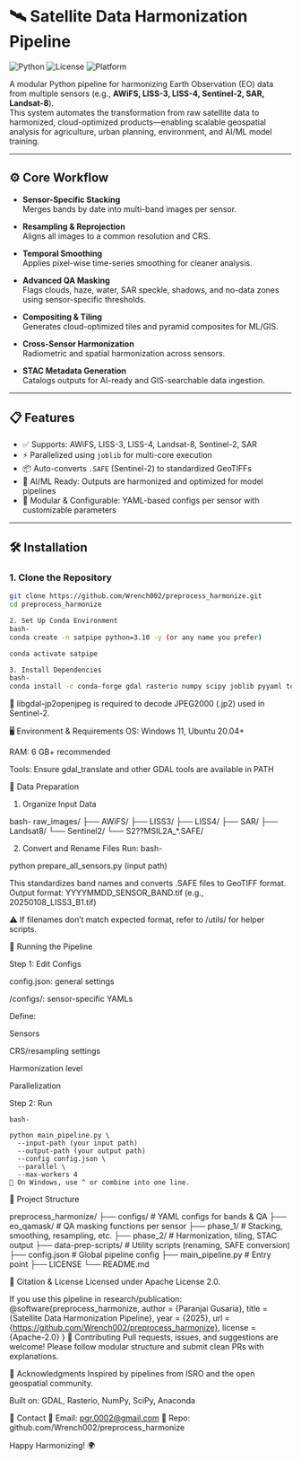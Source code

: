 # 🛰️ Satellite Data Harmonization Pipeline

![Python](https://img.shields.io/badge/python-3.10+-blue?style=flat-square)
![License](https://img.shields.io/github/license/Wrench002/preprocess_harmonize?style=flat-square)
![Platform](https://img.shields.io/badge/platform-windows%20%7C%20linux-brightgreen?style=flat-square)

A modular Python pipeline for harmonizing Earth Observation (EO) data from multiple sensors (e.g., **AWiFS, LISS-3, LISS-4, Sentinel-2, SAR, Landsat-8**).  
This system automates the transformation from raw satellite data to harmonized, cloud-optimized products—enabling scalable geospatial analysis for agriculture, urban planning, environment, and AI/ML model training.

---

## ⚙️ Core Workflow

- **Sensor-Specific Stacking**  
  Merges bands by date into multi-band images per sensor.

- **Resampling & Reprojection**  
  Aligns all images to a common resolution and CRS.

- **Temporal Smoothing**  
  Applies pixel-wise time-series smoothing for cleaner analysis.

- **Advanced QA Masking**  
  Flags clouds, haze, water, SAR speckle, shadows, and no-data zones using sensor-specific thresholds.

- **Compositing & Tiling**  
  Generates cloud-optimized tiles and pyramid composites for ML/GIS.

- **Cross-Sensor Harmonization**  
  Radiometric and spatial harmonization across sensors.

- **STAC Metadata Generation**  
  Catalogs outputs for AI-ready and GIS-searchable data ingestion.

---

## 📋 Features

- ✅ Supports: AWiFS, LISS-3, LISS-4, Landsat-8, Sentinel-2, SAR  
- ⚡ Parallelized using `joblib` for multi-core execution  
- 📦 Auto-converts `.SAFE` (Sentinel-2) to standardized GeoTIFFs  
- 🧠 AI/ML Ready: Outputs are harmonized and optimized for model pipelines  
- 🧩 Modular & Configurable: YAML-based configs per sensor with customizable parameters  

---

## 🛠️ Installation

### 1. Clone the Repository

```bash
git clone https://github.com/Wrench002/preprocess_harmonize.git
cd preprocess_harmonize

2. Set Up Conda Environment
bash-
conda create -n satpipe python=3.10 -y (or any name you prefer)

conda activate satpipe

3. Install Dependencies
bash-
conda install -c conda-forge gdal rasterio numpy scipy joblib pyyaml tqdm psutil libgdal-jp2openjpeg
```
📝 libgdal-jp2openjpeg is required to decode JPEG2000 (.jp2) used in Sentinel-2.

🖥️ Environment & Requirements
OS: Windows 11, Ubuntu 20.04+

RAM: 6 GB+ recommended

Tools: Ensure gdal_translate and other GDAL tools are available in PATH

📂 Data Preparation

1. Organize Input Data

bash-
raw_images/
├── AWiFS/
├── LISS3/
├── LISS4/
├── SAR/
├── Landsat8/
└── Sentinel2/
    └── S2??MSIL2A_*.SAFE/

2. Convert and Rename Files
Run:
bash-

python prepare_all_sensors.py (input path)

This standardizes band names and converts .SAFE files to GeoTIFF format.
Output format: YYYYMMDD_SENSOR_BAND.tif (e.g., 20250108_LISS3_B1.tif)

⚠️ If filenames don’t match expected format, refer to /utils/ for helper scripts.

🚀 Running the Pipeline

Step 1: Edit Configs

config.json: general settings

/configs/: sensor-specific YAMLs

Define:

Sensors

CRS/resampling settings

Harmonization level

Parallelization

Step 2: Run
```
bash-

python main_pipeline.py \
  --input-path (your input path)
  --output-path (your output path)
  --config config.json \
  --parallel \
  --max-workers 4
🔧 On Windows, use ^ or combine into one line.
```
📁 Project Structure

preprocess_harmonize/
├── configs/              # YAML configs for bands & QA
├── eo_qamask/            # QA masking functions per sensor
├── phase_1/              # Stacking, smoothing, resampling, etc.
├── phase_2/              # Harmonization, tiling, STAC output
├── data-prep-scripts/    # Utility scripts (renaming, SAFE conversion)
├── config.json           # Global pipeline config
├── main_pipeline.py      # Entry point
├── LICENSE
└── README.md

📖 Citation & License
Licensed under Apache License 2.0.

If you use this pipeline in research/publication:
@software{preprocess_harmonize,
  author = {Paranjai Gusaria},
  title = {Satellite Data Harmonization Pipeline},
  year = {2025},
  url = {https://github.com/Wrench002/preprocess_harmonize},
  license = {Apache-2.0}
}
🤝 Contributing
Pull requests, issues, and suggestions are welcome!
Please follow modular structure and submit clean PRs with explanations.

🙏 Acknowledgments
Inspired by pipelines from ISRO and the open geospatial community.

Built on: GDAL, Rasterio, NumPy, SciPy, Anaconda

💬 Contact
📧 Email: pgr.0002@gmail.com
🔗 Repo: github.com/Wrench002/preprocess_harmonize

Happy Harmonizing! 🌍
